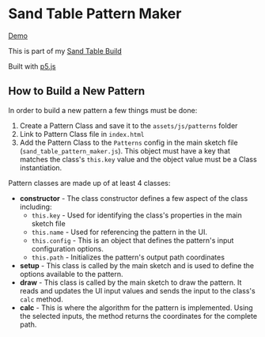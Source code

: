 # Sand Table Pattern Maker

[Demo](https://markroland.github.io/sand-table-pattern-maker/)

This is part of my [Sand Table Build](https://markroland.github.io/sand-table-build/)

Built with [p5.js](https://p5js.org)

## How to Build a New Pattern

In order to build a new pattern a few things must be done:

1. Create a Pattern Class and save it to the `assets/js/patterns` folder
2. Link to Pattern Class file in `index.html`
3. Add the Pattern Class to the `Patterns` config in the main sketch file (`sand_table_pattern_maker.js`).
   This object must have a key that matches the class's `this.key` value and the object value
   must be a Class instantiation.

Pattern classes are made up of at least 4 classes:

 - **constructor** - The class constructor defines a few aspect of the class including:
   - `this.key` - Used for identifying the class's properties in the main sketch file
   - `this.name` - Used for referencing the pattern in the UI.
   - `this.config` - This is an object that defines the pattern's input configuration options.
   - `this.path` - Initializes the pattern's output path coordinates
 - **setup** - This class is called by the main sketch and is used to define the options
   available to the pattern.
 - **draw** - This class is called by the main sketch to draw the pattern. It reads and
   updates the UI input values and sends the input to the class's `calc` method.
 - **calc** - This is where the algorithm for the pattern is implemented. Using the selected
   inputs, the method returns the coordinates for the complete path.

